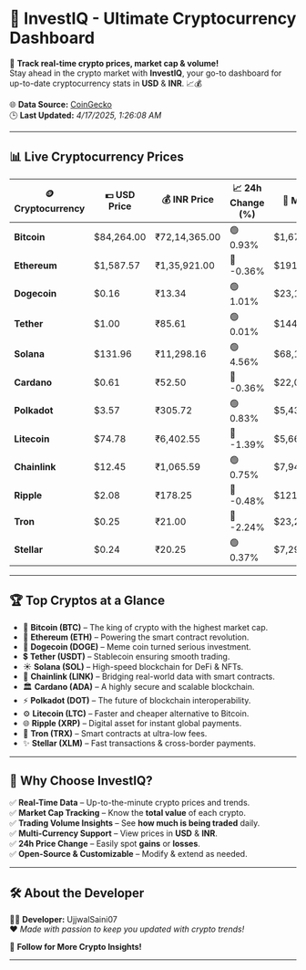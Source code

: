   
# 🚀 **InvestIQ - Ultimate Cryptocurrency Dashboard**  
📢 **Track real-time crypto prices, market cap & volume!**  
Stay ahead in the crypto market with **InvestIQ**, your go-to dashboard for up-to-date cryptocurrency stats in **USD** & **INR**. 📈💰  

🌐 **Data Source:** [CoinGecko](https://www.coingecko.com)  
🕒 **Last Updated:** *4/17/2025, 1:26:08 AM*  

---

## 📊 **Live Cryptocurrency Prices**  

| 🪙 **Cryptocurrency** | 💵 **USD Price** | 💰 **INR Price** | 📈 **24h Change (%)** | 🏦 **Market Cap (USD)** | 🔄 **24h Volume (USD)** |
|----------------------|------------------|------------------|------------------|------------------|------------------|
| **Bitcoin** | $84,264.00 | ₹72,14,365.00 | 🟢 0.93% | $1,673,106,750,982.52 | $24,797,020,686.40 |
| **Ethereum** | $1,587.57 | ₹1,35,921.00 | 🔴 -0.36% | $191,543,686,540.48 | $13,037,011,174.35 |
| **Dogecoin** | $0.16 | ₹13.34 | 🟢 1.01% | $23,186,010,038.41 | $791,700,133.12 |
| **Tether** | $1.00 | ₹85.61 | 🟢 0.01% | $144,802,740,816.36 | $22,998,733,237.48 |
| **Solana** | $131.96 | ₹11,298.16 | 🟢 4.56% | $68,145,923,229.74 | $5,075,228,801.68 |
| **Cardano** | $0.61 | ₹52.50 | 🔴 -0.36% | $22,074,242,136.97 | $616,955,521.65 |
| **Polkadot** | $3.57 | ₹305.72 | 🟢 0.83% | $5,435,676,422.11 | $134,743,923.54 |
| **Litecoin** | $74.78 | ₹6,402.55 | 🔴 -1.39% | $5,664,472,433.22 | $342,458,868.08 |
| **Chainlink** | $12.45 | ₹1,065.59 | 🟢 0.75% | $7,940,344,463.86 | $340,459,613.18 |
| **Ripple** | $2.08 | ₹178.25 | 🔴 -0.48% | $121,462,783,417.92 | $2,867,816,482.23 |
| **Tron** | $0.25 | ₹21.00 | 🔴 -2.24% | $23,287,173,950.95 | $844,335,479.04 |
| **Stellar** | $0.24 | ₹20.25 | 🟢 0.37% | $7,292,156,898.55 | $151,512,706.76 |

---

## 🏆 **Top Cryptos at a Glance**  

- 🚀 **Bitcoin (BTC)** – The king of crypto with the highest market cap.  
- 💎 **Ethereum (ETH)** – Powering the smart contract revolution.  
- 🐶 **Dogecoin (DOGE)** – Meme coin turned serious investment.  
- 💲 **Tether (USDT)** – Stablecoin ensuring smooth trading.  
- ☀️ **Solana (SOL)** – High-speed blockchain for DeFi & NFTs.  
- 🔗 **Chainlink (LINK)** – Bridging real-world data with smart contracts.  
- 🏛 **Cardano (ADA)** – A highly secure and scalable blockchain.  
- ⚡ **Polkadot (DOT)** – The future of blockchain interoperability.  
- ⚙️ **Litecoin (LTC)** – Faster and cheaper alternative to Bitcoin.  
- 🌐 **Ripple (XRP)** – Digital asset for instant global payments.  
- 🚀 **Tron (TRX)** – Smart contracts at ultra-low fees.  
- ✨ **Stellar (XLM)** – Fast transactions & cross-border payments.  

---

## 🎯 **Why Choose InvestIQ?**  

✅ **Real-Time Data** – Up-to-the-minute crypto prices and trends.  
✅ **Market Cap Tracking** – Know the **total value** of each crypto.  
✅ **Trading Volume Insights** – See **how much is being traded** daily.  
✅ **Multi-Currency Support** – View prices in **USD** & **INR**.  
✅ **24h Price Change** – Easily spot **gains** or **losses**.  
✅ **Open-Source & Customizable** – Modify & extend as needed.  

---

## 🛠 **About the Developer**  

👨‍💻 **Developer:** UjjwalSaini07  
❤️ *Made with passion to keep you updated with crypto trends!*  

🔗 **Follow for More Crypto Insights!**  

---
